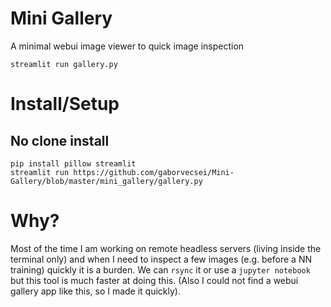 # Mini Gallery

A minimal webui image viewer to quick image inspection

```
streamlit run gallery.py
```

# Install/Setup

## No clone install

```
pip install pillow streamlit
streamlit run https://github.com/gaborvecsei/Mini-Gallery/blob/master/mini_gallery/gallery.py
```

# Why?

Most of the time I am working on remote headless servers (living inside the terminal only) and when I need to inspect
a few images (e.g. before a NN training) quickly it is a burden. We can `rsync` it or use a `jupyter notebook` but
this tool is much faster at doing this. (Also I could not find a webui gallery app like this, so I made it quickly).

